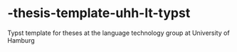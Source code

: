 # -thesis-template-uhh-lt-typst
Typst template for theses at the language technology group at University of Hamburg
